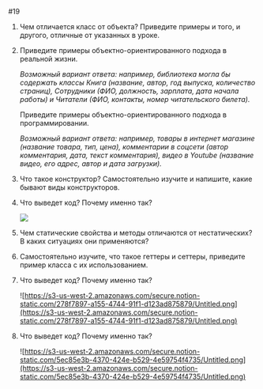 #19
1. Чем отличается класс от объекта? Приведите примеры и того, и другого, отличные от указанных в уроке.
2. Приведите примеры объектно-ориентированного подхода в реальной жизни. 
    
    *Возможный вариант ответа: например, библиотека могла бы содержать классы Книга (название, автор, год выпуска, количество страниц), Сотрудники (ФИО, должность, зарплата, дата начала работы) и Читатели (ФИО, контакты, номер читательского билета).*
    
    Приведите примеры объектно-ориентированного подхода в программировании. 
    
    *Возможный вариант ответа: например, товары в интернет магазине (название товара, тип, цена), комментарии в соцсети (автор комментария, дата, текст комментария), видео в Youtube (название видео, его адрес, автор и дата загрузки).*
    
3. Что такое конструктор? Самостоятельно изучите и напишите, какие бывают виды конструкторов.
4. Что выведет код? Почему именно так? 
    
    <img src="https://www.notion.so/image/https%3A%2F%2Fs3-us-west-2.amazonaws.com%2Fsecure.notion-static.com%2F99f30086-db49-4cdf-9cfc-a0b0d4bcba0e%2FUntitled.png?table=block&id=c44409c9-82e1-413c-b8bd-09bc3fa9d686&spaceId=f098cfa4-dc31-41b0-a467-db910d3cff90&width=2000&userId=&cache=v2">
    
5. Чем статические свойства и методы отличаются от нестатических? В каких ситуациях они применяются?
6. Самостоятельно изучите, что такое геттеры и сеттеры, приведите пример класса с их использованием.
7. Что выведет код? Почему именно так?
    
    ![https://s3-us-west-2.amazonaws.com/secure.notion-static.com/278f7897-a155-4744-91f1-d123ad875879/Untitled.png](https://s3-us-west-2.amazonaws.com/secure.notion-static.com/278f7897-a155-4744-91f1-d123ad875879/Untitled.png)
    
8.  Что выведет код? Почему именно так?
    
    ![https://s3-us-west-2.amazonaws.com/secure.notion-static.com/5ec85e3b-4370-424e-b529-4e59754f4735/Untitled.png](https://s3-us-west-2.amazonaws.com/secure.notion-static.com/5ec85e3b-4370-424e-b529-4e59754f4735/Untitled.png)